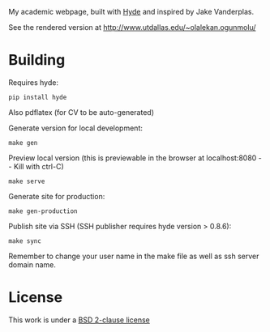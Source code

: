 My academic webpage, built with [Hyde](http://hyde.github.io/) and inspired by Jake Vanderplas.

See the rendered version at http://www.utdallas.edu/~olalekan.ogunmolu/

Building
========
Requires hyde:

    pip install hyde

Also pdflatex (for CV to be auto-generated)

Generate version for local development:

    make gen

Preview local version
(this is previewable in the browser at localhost:8080 -- Kill with ctrl-C)

    make serve

Generate site for production:

    make gen-production

Publish site via SSH (SSH publisher requires hyde version > 0.8.6):

    make sync

Remember to change your user name in the make file as well as ssh server domain name.

License
=======
This work is under a [BSD 2-clause license](http://opensource.org/licenses/BSD-2-Clause)

